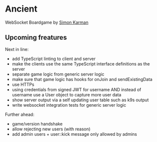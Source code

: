 # Ancient
WebSocket Boardgame by [Simon Karman](https://www.simonkarman.nl)

## Upcoming freatures
Next in line:
- add TypeScript linting to client and server
- make the clients use the same TypeScript interface definitions as the server
- separate game logic from generic server logic
- make sure that game logic has hooks for onJoin and sendExistingData
- use HTTPs
- using credentials from signed JWT for username AND instead of username use a User object to capture more user data
- show server output via a self updating user table such as k9s output
- write websocket integration tests for generic server logic

Further ahead:
- game/version handshake
- allow rejecting new users (with reason)
- add admin users + user::kick message only allowed by admins